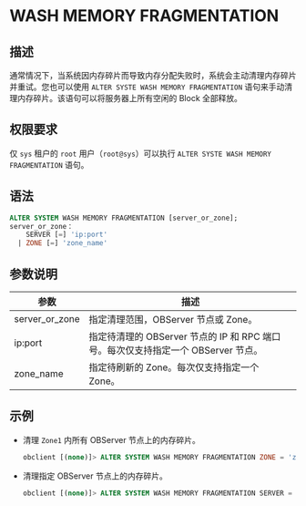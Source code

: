 # WASH MEMORY FRAGMENTATION

## 描述

通常情况下，当系统因内存碎片而导致内存分配失败时，系统会主动清理内存碎片并重试。您也可以使用 `ALTER SYSTE WASH MEMORY FRAGMENTATION` 语句来手动清理内存碎片。该语句可以将服务器上所有空闲的 Block 全部释放。

## 权限要求

仅 `sys` 租户的 `root` 用户（`root@sys`）可以执行 `ALTER SYSTE WASH MEMORY FRAGMENTATION` 语句。

## 语法

```sql
ALTER SYSTEM WASH MEMORY FRAGMENTATION [server_or_zone];
server_or_zone：
    SERVER [=] 'ip:port'
  | ZONE [=] 'zone_name'
```

## 参数说明

|         **参数**       |         **描述**                                                              |
|------------------------|-------------------------------------------------------------------------------|
| server_or_zone         | 指定清理范围，OBServer 节点或 Zone。                                            |
| ip:port                | 指定待清理的 OBServer 节点的 IP 和 RPC 端口号。每次仅支持指定一个 OBServer 节点。  |
| zone_name              | 指定待刷新的 Zone。每次仅支持指定一个 Zone。                                     |

## 示例

* 清理 `Zone1` 内所有 OBServer 节点上的内存碎片。

  ```sql
  obclient [(none)]> ALTER SYSTEM WASH MEMORY FRAGMENTATION ZONE = 'zone1';
  ```

* 清理指定 OBServer 节点上的内存碎片。

  ```sql
  obclient [(none)]> ALTER SYSTEM WASH MEMORY FRAGMENTATION SERVER = '10.10.10.1:2882';
  ```

